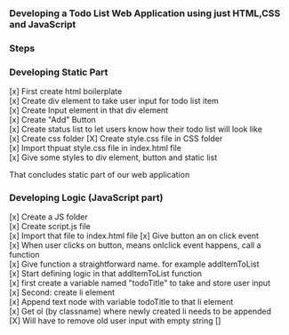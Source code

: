 ### Developing a Todo List Web Application using just HTML,CSS and JavaScript  

### Steps    

### Developing  Static Part  


[x] First create html boilerplate  
[x] Create div element to take user input for todo list item  
[x] Create Input element in that div element   
[x] Create "Add" Button   
[x] Create status list to let users know how their todo list will look like  
[x] Create css folder
[X] Create style.css file in CSS folder  
[x] Import thpuat style.css file in index.html file  
[x] Give some styles to div element, button and static list  

That concludes static part of our web application    

### Developing Logic (JavaScript part)   

  [x] Create a JS folder  
  [x] Create script.js file  
  [x] Import that file to index.html file
  [x] Give button an on click event  
  [x] When user clicks on button, means onlclick event happens, call a function  
  [x] Give function a straightforward name. for example addItemToList  
  [x] Start defining logic in that addItemToList function  
  [x] first create a variable named "todoTitle" to take and store user input  
  [x] Second: create li element  
  [x] Append text node with variable todoTitle to that li element  
  [x] Get ol (by classname) where newly created li needs to be appended  
  [X] Will have to remove old user input with empty string
  [] 




 
